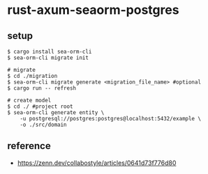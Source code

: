 # rust-axum-seaorm-postgres

## setup
```shell
$ cargo install sea-orm-cli
$ sea-orm-cli migrate init

# migrate
$ cd ./migration
$ sea-orm-cli migrate generate <migration_file_name> #optional
$ cargo run -- refresh

# create model
$ cd ./ #project root
$ sea-orm-cli generate entity \
    -u postgresql://postgres:postgres@localhost:5432/example \
    -o ./src/domain
```

## reference
- https://zenn.dev/collabostyle/articles/0641d73f776d80